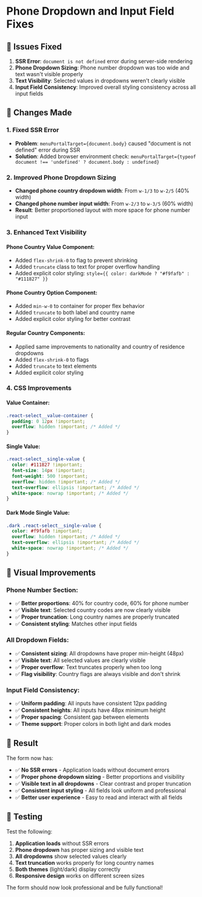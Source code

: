 # Phone Dropdown and Input Field Fixes

## 🎯 **Issues Fixed**

1. **SSR Error**: `document is not defined` error during server-side rendering
2. **Phone Dropdown Sizing**: Phone number dropdown was too wide and text wasn't visible properly
3. **Text Visibility**: Selected values in dropdowns weren't clearly visible
4. **Input Field Consistency**: Improved overall styling consistency across all input fields

## 🔧 **Changes Made**

### **1. Fixed SSR Error**
- **Problem**: `menuPortalTarget={document.body}` caused "document is not defined" error during SSR
- **Solution**: Added browser environment check: `menuPortalTarget={typeof document !== 'undefined' ? document.body : undefined}`

### **2. Improved Phone Dropdown Sizing**
- **Changed phone country dropdown width**: From `w-1/3` to `w-2/5` (40% width)
- **Changed phone number input width**: From `w-2/3` to `w-3/5` (60% width)
- **Result**: Better proportioned layout with more space for phone number input

### **3. Enhanced Text Visibility**

#### **Phone Country Value Component:**
- Added `flex-shrink-0` to flag to prevent shrinking
- Added `truncate` class to text for proper overflow handling
- Added explicit color styling: `style={{ color: darkMode ? "#f9fafb" : "#111827" }}`

#### **Phone Country Option Component:**
- Added `min-w-0` to container for proper flex behavior
- Added `truncate` to both label and country name
- Added explicit color styling for better contrast

#### **Regular Country Components:**
- Applied same improvements to nationality and country of residence dropdowns
- Added `flex-shrink-0` to flags
- Added `truncate` to text elements
- Added explicit color styling

### **4. CSS Improvements**

#### **Value Container:**
```css
.react-select__value-container {
  padding: 0 12px !important;
  overflow: hidden !important; /* Added */
}
```

#### **Single Value:**
```css
.react-select__single-value {
  color: #111827 !important;
  font-size: 14px !important;
  font-weight: 500 !important;
  overflow: hidden !important; /* Added */
  text-overflow: ellipsis !important; /* Added */
  white-space: nowrap !important; /* Added */
}
```

#### **Dark Mode Single Value:**
```css
.dark .react-select__single-value {
  color: #f9fafb !important;
  overflow: hidden !important; /* Added */
  text-overflow: ellipsis !important; /* Added */
  white-space: nowrap !important; /* Added */
}
```

## 🎨 **Visual Improvements**

### **Phone Number Section:**
- ✅ **Better proportions**: 40% for country code, 60% for phone number
- ✅ **Visible text**: Selected country codes are now clearly visible
- ✅ **Proper truncation**: Long country names are properly truncated
- ✅ **Consistent styling**: Matches other input fields

### **All Dropdown Fields:**
- ✅ **Consistent sizing**: All dropdowns have proper min-height (48px)
- ✅ **Visible text**: All selected values are clearly visible
- ✅ **Proper overflow**: Text truncates properly when too long
- ✅ **Flag visibility**: Country flags are always visible and don't shrink

### **Input Field Consistency:**
- ✅ **Uniform padding**: All inputs have consistent 12px padding
- ✅ **Consistent heights**: All inputs have 48px minimum height
- ✅ **Proper spacing**: Consistent gap between elements
- ✅ **Theme support**: Proper colors in both light and dark modes

## 🚀 **Result**

The form now has:
- ✅ **No SSR errors** - Application loads without document errors
- ✅ **Proper phone dropdown sizing** - Better proportions and visibility
- ✅ **Visible text in all dropdowns** - Clear contrast and proper truncation
- ✅ **Consistent input styling** - All fields look uniform and professional
- ✅ **Better user experience** - Easy to read and interact with all fields

## 📱 **Testing**

Test the following:
1. **Application loads** without SSR errors
2. **Phone dropdown** has proper sizing and visible text
3. **All dropdowns** show selected values clearly
4. **Text truncation** works properly for long country names
5. **Both themes** (light/dark) display correctly
6. **Responsive design** works on different screen sizes

The form should now look professional and be fully functional!
